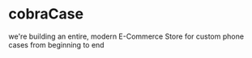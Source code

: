 # cobraCase
we're building an entire, modern E-Commerce Store for custom phone cases from beginning to end
